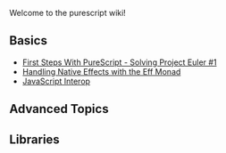Welcome to the purescript wiki!

## Basics

- [First Steps With PureScript - Solving Project Euler #1](https://github.com/purescript/purescript/wiki/First-Steps-With-PureScript---Solving-Project-Euler-%231)
- [Handling Native Effects with the Eff Monad]()
- [JavaScript Interop](https://github.com/purescript/purescript/wiki/JavaScript-Interop)

## Advanced Topics

## Libraries


